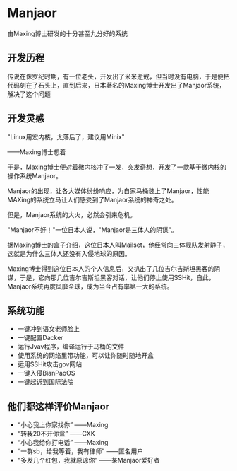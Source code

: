 # Manjaor
由Maxing博士研发的十分甚至九分好的系统
## 开发历程
传说在侏罗纪时期，有一位老头，开发出了米米逝戒，但当时没有电脑，于是便把代码刻在了石头上，直到后来，日本著名的Maxing博士开发出了Manjaor系统，解决了这个问题

## 开发灵感
"Linux用宏内核，太落后了，建议用Minix"

——Maxing博士想着

于是，Maxing博士便对着微内核冲了一发，突发奇想，开发了一款基于微内核的操作系统Manjaor。

Manjaor的出现，让各大媒体纷纷响应，为自家马桶装上了Manjaor，性能MAXing的系统立马让人们感受到了Manjaor系统的神奇之处。

但是，Manjaor系统的大火，必然会引来危机。

"Manjaor不好！"一位日本人说，"Manjaor是三体人的阴谋"。

据Maxing博士的盒子介绍，这位日本人叫Mailset，他经常向三体舰队发射静子，这就是为什么三体人还没有入侵地球的原因。

Maxing博士得到这位日本人的个人信息后，又扒出了几位吉尔吉斯坦黑客的阴谋，于是，它向那几位吉尔吉斯坦黑客对话，让他们停止使用SSHit，自此，Manjaor系统再度风靡全球，成为当今占有率第一大的系统。
## 系统功能
- 一键冲到语文老师脸上
- 一键配置Dacker
- 运行Jvav程序，编译运行于马桶的文件
- 使用系统的网络里带功能，可以让你随时随地开盒
- 运用SSHit攻击gov网站
- 一键入侵BianPaoOS
- 一键起诉到国际法院

## 他们都这样评价Manjaor
- “小心我上你家找你” ——Maxing
- “转我20不开你盒” ——CXK
- “小心我给你打电话” ——Maxing
- “一群sb，给我等着，我有律师” ——匿名用户
- “多发几个红包，我就原谅你” ——某Manjaor爱好者
